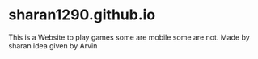 # sharan1290.github.io
This is a Website to play games some are mobile some are not.
Made by sharan idea given by Arvin
